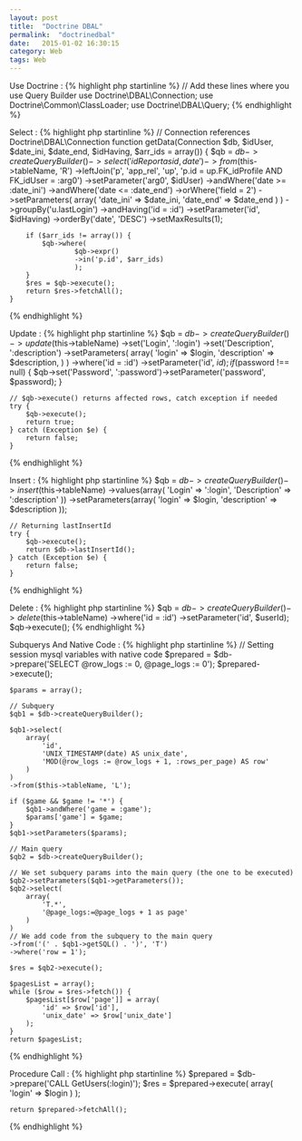 ```yaml
---
layout: post
title:  "Doctrine DBAL"
permalink:  "doctrinedbal"
date:   2015-01-02 16:30:15
category: Web
tags: Web
---
```

Use Doctrine
: {% highlight php startinline %}
    // Add these lines where you use Query Builder
    use Doctrine\DBAL\Connection;
    use Doctrine\Common\ClassLoader;
    use Doctrine\DBAL\Query;
{% endhighlight %}

Select
: {% highlight php startinline %}
    // Connection references Doctrine\DBAL\Connection
    function getData(Connection $db, $idUser, $date_ini, $date_end, $idHaving, $arr_ids = array()) {
        $qb = $db->createQueryBuilder()
            ->select('idReport as id, date')
            ->from($this->tableName, 'R')
            ->leftJoin('p', 'app_rel', 'up', 'p.id = up.FK_idProfile AND FK_idUser = :arg0')
            ->setParameter('arg0', $idUser)
            ->andWhere('date >= :date_ini')
            ->andWhere('date <= :date_end')
            ->orWhere('field = 2')
            ->setParameters(
                array(
                    'date_ini' => $date_ini,
                    'date_end' => $date_end
                )
            )
            ->groupBy('u.lastLogin')
            ->andHaving('id = :id')
            ->setParameter('id', $idHaving)
            ->orderBy('date', 'DESC')
            ->setMaxResults(1);

        if ($arr_ids != array()) {
            $qb->where(
                    $qb->expr()
                    ->in('p.id', $arr_ids)
                    );
        }
        $res = $qb->execute();
        return $res->fetchAll();
    }
{% endhighlight %}

Update
: {% highlight php startinline %}
    $qb = $db->createQueryBuilder()
        ->update($this->tableName)
        ->set('Login', ':login')
        ->set('Description', ':description')
        ->setParameters(
            array(
                'login'             => $login,
                'description'       => $description,
            )
        )
        ->where('id = :id')
        ->setParameter('id', $id);
    if ($password !== null) {
        $qb->set('Password', ':password')->setParameter('password', $password);
    }
    
    // $qb->execute() returns affected rows, catch exception if needed
    try {
        $qb->execute();
        return true;
    } catch (Exception $e) {
        return false;
    }
{% endhighlight %}

Insert
: {% highlight php startinline %}
    $qb = $db->createQueryBuilder()
        ->insert($this->tableName)
        ->values(array(
            'Login'             => ':login',
            'Description'       => ':description'
        ))
        ->setParameters(array(
            'login'             => $login,
            'description'       => $description
        ));
    
    // Returning lastInsertId
    try {
        $qb->execute();
        return $db->lastInsertId();
    } catch (Exception $e) {
        return false;
    }
{% endhighlight %}

Delete
: {% highlight php startinline %}
    $qb = $db->createQueryBuilder()
        ->delete($this->tableName)
        ->where('id = :id')
        ->setParameter('id', $userId);
    $qb->execute();
{% endhighlight %}

Subquerys And Native Code
: {% highlight php startinline %}
    // Setting session mysql variables with native code
    $prepared = $db->prepare('SELECT @row_logs := 0, @page_logs := 0');
    $prepared->execute();

    $params = array();

    // Subquery
    $qb1 = $db->createQueryBuilder();

    $qb1->select(
        array(
            'id',
            'UNIX_TIMESTAMP(date) AS unix_date',
            'MOD(@row_logs := @row_logs + 1, :rows_per_page) AS row'
        )
    )
    ->from($this->tableName, 'L');

    if ($game && $game != '*') {
        $qb1->andWhere('game = :game');
        $params['game'] = $game;
    }
    $qb1->setParameters($params);

    // Main query
    $qb2 = $db->createQueryBuilder();

    // We set subquery params into the main query (the one to be executed)
    $qb2->setParameters($qb1->getParameters());
    $qb2->select(
        array(
            'T.*',
            '@page_logs:=@page_logs + 1 as page'
        )
    )
    // We add code from the subquery to the main query
    ->from('(' . $qb1->getSQL() . ')', 'T')
    ->where('row = 1');

    $res = $qb2->execute();

    $pagesList = array();
    while ($row = $res->fetch()) {
        $pagesList[$row['page']] = array(
            'id' => $row['id'],
            'unix_date' => $row['unix_date']
        );
    }
    return $pagesList;
{% endhighlight %}

Procedure Call
: {% highlight php startinline %}
    $prepared = $db->prepare('CALL GetUsers(:login)');
    $res = $prepared->execute(
        array(
            'login' => $login
        )
    );

    return $prepared->fetchAll();
{% endhighlight %}


